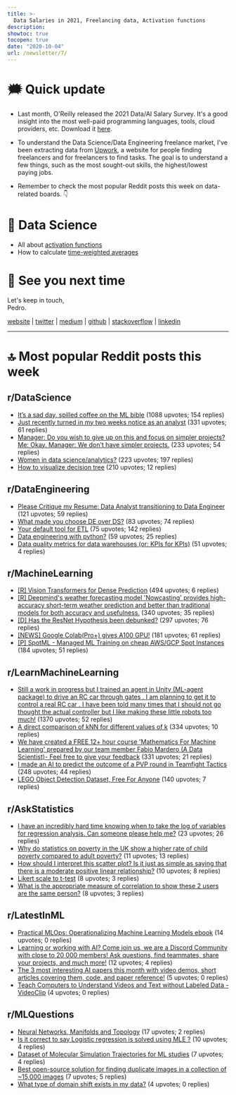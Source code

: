 ```yaml
---
title: >-
  Data Salaries in 2021, Freelancing data, Activation functions
description:
showtoc: true
tocopen: true
date: "2020-10-04"
url: /newsletter/7/
---
```


# 🗯 Quick update

- Last month, O'Reilly released the 2021 Data/AI Salary Survey. It's a good insight into the most well-paid programming languages, tools, cloud providers, etc. Download it [here](https://get.oreilly.com/rs/107-FMS-070/images/2021-Data-AI-Salary-Survey.pdf).

- To understand the Data Science/Data Engineering freelance market, I've been extracting data from [Upwork](https://upwork.com), a website for people finding freelancers and for freelancers to find tasks. The goal is to understand a few things, such as the most sought-out skills, the highest/lowest paying jobs.

- Remember to check the most popular Reddit posts this week on data-related boards. 👇

# 🔮 Data Science

- All about [activation functions](https://towardsdatascience.com/everything-you-need-to-know-activation-functions-for-deep-learning-models-ac6f528da604?gi=d298b99270db)
- How to calculate [time-weighted averages](https://towardsdatascience.com/what-time-weighted-averages-are-and-why-you-should-care-523ee234b942)

# 👋 See you next time

Let's keep in touch,\
Pedro.

[website](https://pedromadruga.com) |
[twitter](https://twitter.com/pmadruga_ "Twitter") | [medium](https://medium.com/@pmadruga "Medium") | [github](https://github.com/pmadruga "Github") | [stackoverflow](https://stackoverflow.com/users/12418383 "Stackoverflow") | [linkedin](https://www.linkedin.com/in/pedromadruga "Linkedin")

---

# 🔝 Most popular Reddit posts this week

## r/DataScience

- [It’s a sad day, spilled coffee on the ML bible](https://reddit.com/r/datascience/comments/pymzvn/its_a_sad_day_spilled_coffee_on_the_ml_bible/) (1088 upvotes; 154 replies)
- [Just recently turned in my two weeks notice as an analyst](https://reddit.com/r/datascience/comments/q0n0u7/just_recently_turned_in_my_two_weeks_notice_as_an/) (331 upvotes; 61 replies)
- [Manager: Do you wish to give up on this and focus on simpler projects? Me: Okay. Manager: We don't have simpler projects.](https://reddit.com/r/datascience/comments/pz6e7f/manager_do_you_wish_to_give_up_on_this_and_focus/) (233 upvotes; 54 replies)
- [Women in data science/analytics?](https://reddit.com/r/datascience/comments/pwfhpa/women_in_data_scienceanalytics/) (223 upvotes; 197 replies)
- [How to visualize decision tree](https://reddit.com/r/datascience/comments/px8dlm/how_to_visualize_decision_tree/) (210 upvotes; 12 replies)

## r/DataEngineering

- [Please Critique my Resume: Data Analyst transitioning to Data Engineer](https://reddit.com/r/dataengineering/comments/q0alnb/please_critique_my_resume_data_analyst/) (121 upvotes; 59 replies)
- [What made you choose DE over DS?](https://reddit.com/r/dataengineering/comments/pwq32y/what_made_you_choose_de_over_ds/) (83 upvotes; 74 replies)
- [Your default tool for ETL](https://reddit.com/r/dataengineering/comments/pyr9vx/your_default_tool_for_etl/) (75 upvotes; 142 replies)
- [Data engineering with python?](https://reddit.com/r/dataengineering/comments/pzvhgu/data_engineering_with_python/) (59 upvotes; 25 replies)
- [Data quality metrics for data warehouses (or: KPIs for KPIs)](https://reddit.com/r/dataengineering/comments/pwj4jg/data_quality_metrics_for_data_warehouses_or_kpis/) (51 upvotes; 4 replies)

## r/MachineLearning

- [[R] Vision Transformers for Dense Prediction](https://reddit.com/r/MachineLearning/comments/pzo9e1/r_vision_transformers_for_dense_prediction/) (494 upvotes; 6 replies)
- [[R] Deepmind's weather forecasting model 'Nowcasting' provides high-accuracy short-term weather prediction and better than traditional models for both accuracy and usefulness.](https://reddit.com/r/MachineLearning/comments/pyfjz7/r_deepminds_weather_forecasting_model_nowcasting/) (340 upvotes; 35 replies)
- [[D] Has the ResNet Hypothesis been debunked?](https://reddit.com/r/MachineLearning/comments/px3hzd/d_has_the_resnet_hypothesis_been_debunked/) (297 upvotes; 76 replies)
- [[NEWS] Google Colab(Pro+) gives A100 GPU!](https://reddit.com/r/MachineLearning/comments/pxprp0/news_google_colabpro_gives_a100_gpu/) (181 upvotes; 61 replies)
- [[P] SpotML - Managed ML Training on cheap AWS/GCP Spot Instances](https://reddit.com/r/MachineLearning/comments/q0kypk/p_spotml_managed_ml_training_on_cheap_awsgcp_spot/) (184 upvotes; 51 replies)

## r/LearnMachineLearning

- [Still a work in progress but I trained an agent in Unity (ML-agent package) to drive an RC car through gates . I am planning to get it to control a real RC car . I have been told many times that I should not go thought the actual controller but I like making these little robots too much!](https://reddit.com/r/learnmachinelearning/comments/pygbye/still_a_work_in_progress_but_i_trained_an_agent/) (1370 upvotes; 52 replies)
- [A direct comparison of kNN for different values of k](https://reddit.com/r/learnmachinelearning/comments/pxw0hs/a_direct_comparison_of_knn_for_different_values/) (334 upvotes; 10 replies)
- [We have created a FREE 12+ hour course 'Mathematics For Machine Learning' prepared by our team member Fabio Mardero (A Data Scientist)- Feel free to give your feedback](https://reddit.com/r/learnmachinelearning/comments/pwcanv/we_have_created_a_free_12_hour_course_mathematics/) (331 upvotes; 21 replies)
- [I made an AI to predict the outcome of a PVP round in Teamfight Tactics](https://reddit.com/r/learnmachinelearning/comments/pwg0uf/i_made_an_ai_to_predict_the_outcome_of_a_pvp/) (248 upvotes; 44 replies)
- [LEGO Object Detection Dataset, Free For Anyone](https://reddit.com/r/learnmachinelearning/comments/q0rvz2/lego_object_detection_dataset_free_for_anyone/) (140 upvotes; 7 replies)

## r/AskStatistics

- [I have an incredibly hard time knowing when to take the log of variables for regression analysis. Can someone please help me?](https://reddit.com/r/AskStatistics/comments/pwf3u8/i_have_an_incredibly_hard_time_knowing_when_to/) (23 upvotes; 26 replies)
- [Why do statistics on poverty in the UK show a higher rate of child poverty compared to adult poverty?](https://reddit.com/r/AskStatistics/comments/pxwwhc/why_do_statistics_on_poverty_in_the_uk_show_a/) (11 upvotes; 13 replies)
- [How should I interpret this scatter plot? Is it just as simple as saying that there is a moderate positive linear relationship?](https://reddit.com/r/AskStatistics/comments/pwelwi/how_should_i_interpret_this_scatter_plot_is_it/) (10 upvotes; 8 replies)
- [Likert scale to t-test](https://reddit.com/r/AskStatistics/comments/q0fi0t/likert_scale_to_ttest/) (8 upvotes; 3 replies)
- [What is the appropriate measure of correlation to show these 2 users are the same person?](https://reddit.com/r/AskStatistics/comments/q0blqr/what_is_the_appropriate_measure_of_correlation_to/) (8 upvotes; 3 replies)

## r/LatestInML

- [Practical MLOps: Operationalizing Machine Learning Models ebook](https://reddit.com/r/LatestInML/comments/px9p21/practical_mlops_operationalizing_machine_learning/) (14 upvotes; 0 replies)
- [Learning or working with AI? Come join us, we are a Discord Community with close to 20 000 members! Ask questions, find teammates, share your projects, and much more!](https://reddit.com/r/LatestInML/comments/pxun52/learning_or_working_with_ai_come_join_us_we_are_a/) (12 upvotes; 4 replies)
- [The 3 most interesting AI papers this month with video demos, short articles covering them, code, and paper reference!](https://reddit.com/r/LatestInML/comments/pzv2e8/the_3_most_interesting_ai_papers_this_month_with/) (5 upvotes; 0 replies)
- [Teach Computers to Understand Videos and Text without Labeled Data - VideoClip](https://reddit.com/r/LatestInML/comments/q05cjr/teach_computers_to_understand_videos_and_text/) (4 upvotes; 0 replies)

## r/MLQuestions

- [Neural Networks, Manifolds and Topology](https://reddit.com/r/MLQuestions/comments/pxvckg/neural_networks_manifolds_and_topology/) (17 upvotes; 2 replies)
- [Is it correct to say Logistic regression is solved using MLE ?](https://reddit.com/r/MLQuestions/comments/pytune/is_it_correct_to_say_logistic_regression_is/) (10 upvotes; 4 replies)
- [Dataset of Molecular Simulation Trajectories for ML studies](https://reddit.com/r/MLQuestions/comments/pzri18/dataset_of_molecular_simulation_trajectories_for/) (7 upvotes; 4 replies)
- [Best open-source solution for finding duplicate images in a collection of ~15,000 images](https://reddit.com/r/MLQuestions/comments/pwf5iq/best_opensource_solution_for_finding_duplicate/) (7 upvotes; 5 replies)
- [What type of domain shift exists in my data?](https://reddit.com/r/MLQuestions/comments/q0b1lp/what_type_of_domain_shift_exists_in_my_data/) (4 upvotes; 0 replies)
